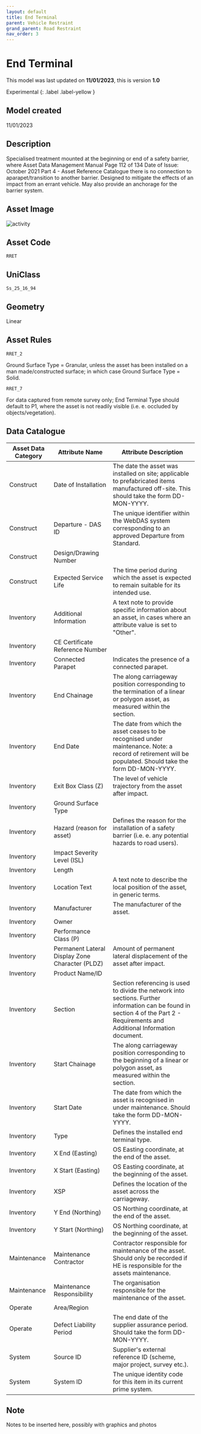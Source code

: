 ```yaml
---
layout: default
title: End Terminal
parent: Vehicle Restraint
grand_parent: Road Restraint
nav_order: 3
---
```



# End Terminal
This model was last updated on **11/01/2023**, this is version **1.0**

Experimental
{: .label .label-yellow }

## Model created
11/01/2023

## Description
Specialised treatment mounted at the beginning or end of a safety barrier, where Asset Data Management Manual Page 112 of 134 Date of Issue: October 2021 Part 4 - Asset Reference Catalogue there is no connection to aparapet/transition to another barrier. Designed to mitigate the effects of an impact from an errant vehicle. May also provide an anchorage for the barrier system.

## Asset Image

![activity](/ADMM_data_dictionary/docs/roadrestraint/diagrams/end_terminal.png)

## Asset Code
``RRET``

## UniClass
``Ss_25_16_94``

## Geometry
Linear

## Asset Rules
``RRET_2``

Ground Surface Type = Granular, unless the asset has been installed on a man made/constructed surface; in which case Ground Surface Type = Solid.

``RRET_7``

For data captured from remote survey only; End Terminal Type should default to P1, where the asset is not readily visible (i.e. e. occluded by objects/vegetation).


## Data Catalogue

| Asset Data Category | Attribute Name                                  | Attribute Description                                                                                                                                                            |
|---------------------|-------------------------------------------------|----------------------------------------------------------------------------------------------------------------------------------------------------------------------------------|
| Construct           | Date of Installation                            | The date the asset was installed on site; applicable to prefabricated items manufactured off-site. This should take the form DD-MON-YYYY.                                        |
| Construct           | Departure - DAS ID                              | The unique identifier within the WebDAS system corresponding to an approved Departure from Standard.                                                                             |
| Construct           | Design/Drawing Number                           |                                                                                                                                                                                  |
| Construct           | Expected Service Life                           | The time period during which the asset is expected to remain suitable for its intended use.                                                                                      |
| Inventory           | Additional Information                          | A text note to provide specific information about an asset, in cases where an attribute value is set to "Other".                                                                 |
| Inventory           | CE Certificate Reference Number                 |                                                                                                                                                                                  |
| Inventory           | Connected Parapet                               | Indicates the presence of a connected parapet.                                                                                                                                   |
| Inventory           | End Chainage                                    | The along carriageway position corresponding to the termination of a linear or polygon asset, as measured within the section.                                                    |
| Inventory           | End Date                                        | The date from which the asset ceases to be recognised under maintenance.  Note: a record of retirement will be populated. Should take the form DD-MON-YYYY.                      |
| Inventory           | Exit Box Class (Z)                              | The level of vehicle trajectory from the asset after impact.                                                                                                                     |
| Inventory           | Ground Surface Type                             |                                                                                                                                                                                  |
| Inventory           | Hazard (reason for asset)                       | Defines the reason for the installation of a safety barrier (i.e. e. any potential hazards to road users).                                                                       |
| Inventory           | Impact Severity Level (ISL)                     |                                                                                                                                                                                  |
| Inventory           | Length                                          |                                                                                                                                                                                  |
| Inventory           | Location Text                                   | A text note to describe the local position of the asset, in generic terms.                                                                                                       |
| Inventory           | Manufacturer                                    | The manufacturer of the asset.                                                                                                                                                   |
| Inventory           | Owner                                           |                                                                                                                                                                                  |
| Inventory           | Performance Class (P)                           |                                                                                                                                                                                  |
| Inventory           | Permanent Lateral Display Zone Character (PLDZ) | Amount of permanent lateral displacement of the asset after impact.                                                                                                              |
| Inventory           | Product Name/ID                                 |                                                                                                                                                                                  |
| Inventory           | Section                                         | Section referencing is used to divide the network into sections. Further information can be found in section 4 of the Part 2 - Requirements and Additional Information document. |
| Inventory           | Start Chainage                                  | The along carriageway position corresponding to the beginning of a linear or polygon asset, as measured within the section.                                                      |
| Inventory           | Start Date                                      | The date from which the asset is recognised in under maintenance. Should take the form DD-MON-YYYY.                                                                              |
| Inventory           | Type                                            | Defines the installed end terminal type.                                                                                                                                         |
| Inventory           | X End (Easting)                                 | OS Easting coordinate, at the end of the asset.                                                                                                                                  |
| Inventory           | X Start (Easting)                               | OS Easting coordinate, at the beginning of the asset.                                                                                                                            |
| Inventory           | XSP                                             | Defines the location of the asset across the carriageway.                                                                                                                        |
| Inventory           | Y End (Northing)                                | OS Northing coordinate, at the end of the asset.                                                                                                                                 |
| Inventory           | Y Start (Northing)                              | OS Northing coordinate, at the beginning of the asset.                                                                                                                           |
| Maintenance         | Maintenance Contractor                          | Contractor responsible for maintenance of the asset. Should only be recorded if HE is responsible for the assets maintenance.                                                    |
| Maintenance         | Maintenance Responsibility                      | The organisation responsible for the maintenance of the asset.                                                                                                                   |
| Operate             | Area/Region                                     |                                                                                                                                                                                  |
| Operate             | Defect Liability Period                         | The end date of the supplier assurance period. Should take the form DD-MON-YYYY.                                                                                                 |
| System              | Source ID                                       | Supplier's external reference ID (scheme, major project, survey etc.).                                                                                                           |
| System              | System ID                                       | The unique identity code for this item in its current prime system.                                                                                                              |

## Note
Notes to be inserted here, possibly with graphics and photos
